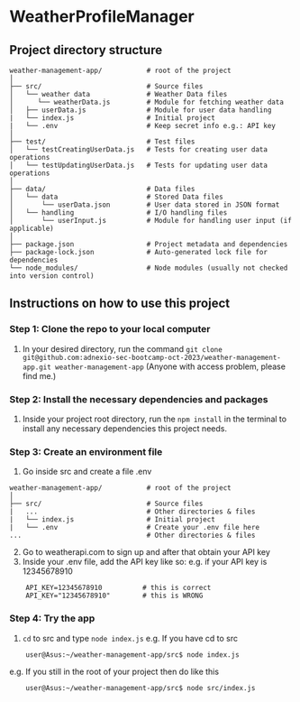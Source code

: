 # WeatherProfileManager

## Project directory structure
```
weather-management-app/           # root of the project
│
├── src/                          # Source files
│   └── weather data              # Weather Data files
│      └── weatherData.js         # Module for fetching weather data
│   ├── userData.js               # Module for user data handling
|   └── index.js                  # Initial project
|   └── .env                      # Keep secret info e.g.: API key
│
├── test/                         # Test files
│   └── testCreatingUserData.js   # Tests for creating user data operations
│   └── testUpdatingUserData.js   # Tests for updating user data operations
│
├── data/                         # Data files
│   └── data                      # Stored Data files
│       └── userData.json         # User data stored in JSON format
│   └── handling                  # I/O handling files
│       └── userInput.js          # Module for handling user input (if applicable)
│
├── package.json                  # Project metadata and dependencies
├── package-lock.json             # Auto-generated lock file for dependencies
└── node_modules/                 # Node modules (usually not checked into version control)
```

## Instructions on how to use this project

### Step 1: Clone the repo to your local computer
1. In your desired directory, run the command ```git clone git@github.com:adnexio-sec-bootcamp-oct-2023/weather-management-app.git weather-management-app```
(Anyone with access problem, please find me.)

### Step 2: Install the necessary dependencies and packages
1. Inside your project root directory, run the ```npm install``` in the terminal to install any necessary dependencies this project needs.

### Step 3: Create an environment file
1. Go inside src and create a file .env
```
weather-management-app/           # root of the project
│
├── src/                          # Source files
|   ...                           # Other directories & files
|   └── index.js                  # Initial project
|   └── .env                      # Create your .env file here
...                               # Other directories & files
```
2. Go to weatherapi.com to sign up and after that obtain your API key
3. Inside your .env file, add the API key like so:
e.g. if your API key is 12345678910
```
    API_KEY=12345678910          # this is correct
    API_KEY="12345678910"        # this is WRONG
```

### Step 4: Try the app
1. ```cd``` to src and type ```node index.js```
e.g. If you have cd to src
```
    user@Asus:~/weather-management-app/src$ node index.js
```
e.g. If you still in the root of your project then do like this
```
    user@Asus:~/weather-management-app/src$ node src/index.js
```